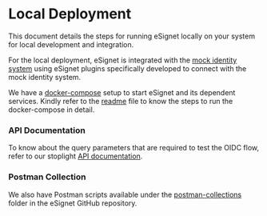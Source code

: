 # Local Deployment

This document details the steps for running eSignet locally on your system for local development and integration.

For the local deployment, eSignet is integrated with the [mock identity system](https://github.com/mosip/esignet-mock-services/tree/master/mock-identity-system) using eSignet plugins specifically developed to connect with the mock identity system.

We have a [docker-compose](https://github.com/mosip/esignet/tree/master/docker-compose) setup to start eSignet and its dependent services. Kindly refer to the [readme](https://github.com/mosip/esignet/blob/master/docker-compose/README.md) file to know the steps to run the docker-compose in detail.

### API Documentation <a href="#api-documentation" id="api-documentation"></a>

To know about the query parameters that are required to test the OIDC flow, refer to our stoplight [API documentation](https://mosip.stoplight.io/docs/identity-provider/branches/1.5.0/7oz4lmhu3pf6b-e-signet).

### Postman Collection <a href="#postman-collection" id="postman-collection"></a>

We also have Postman scripts available under the [postman-collections](https://github.com/mosip/esignet/tree/master/postman-collection) folder in the eSignet GitHub repository.
